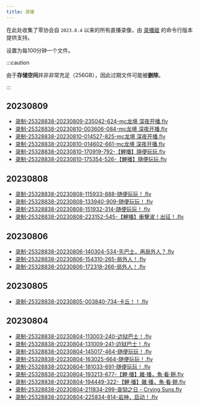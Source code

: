 ```yaml
---
title: 录播
---
```

在此处收集了零协会自 `2023.8.4` 以来的所有直播录像，由 [录播姬](https://rec.danmuji.org/) 的命令行版本提供支持。  

设置为每100分钟一个文件。

:::caution

由于**存储空间**并非非常充足（256GB），因此过期文件可能被**删除**。

:::

## 20230809

- [录制-25328838-20230809-235042-624-mc龙境 深夜开播.flv](http://209.141.37.204:18412/down/xREEqSUAhlPL.flv)
- [录制-25328838-20230810-003606-084-mc龙境 深夜开播.flv](http://209.141.37.204:18412/down/ce6b9FLGSTKK.flv)
- [录制-25328838-20230810-014527-825-mc龙境 深夜开播.flv](http://209.141.37.204:18412/down/bImfhGm43ww1.flv)
- [录制-25328838-20230810-014602-661-mc龙境 深夜开播.flv](http://209.141.37.204:18412/down/1fUs6aGZay5M.flv)
- [录制-25328838-20230810-170919-792-【鯉播】隨便玩玩.flv](http://209.141.37.204:18412/down/EapqsK9jdodl.flv)
- [录制-25328838-20230810-175354-526-【鯉播】隨便玩玩.flv](http://209.141.37.204:18412/down/FphIjlFxYC1R.flv)

## 20230808

- [录制-25328838-20230808-115933-888-随便玩玩！.flv](http://209.141.37.204:18412/down/Tgjj6TPSaR6l.flv)
- [录制-25328838-20230808-133940-909-随便玩玩！.flv](http://209.141.37.204:18412/down/vNMCCTGtoZON.flv)
- [录制-25328838-20230808-151932-314-随便玩玩！.flv](http://209.141.37.204:18412/down/y977v2Bxo84a.flv)
- [录制-25328838-20230808-223152-545-【鯉播】衝擊波！出征！.flv](http://209.141.37.204:18412/down/I8pUmrV9XWKn.flv)

## 20230806

- [录制-25328838-20230806-140304-534-先巴士，再局外人？.flv](http://209.141.37.204:18412/down/9JFtINnoPObA.flv)
- [录制-25328838-20230806-154310-265-局外人！.flv](http://209.141.37.204:18412/down/UW41NBLuYPO6.flv)
- [录制-25328838-20230806-172318-266-局外人！.flv](http://209.141.37.204:18412/down/isNPEaStdw2j.flv)

## 20230805

- [录制-25328838-20230805-003840-734-卡丘！！.flv](http://209.141.37.204:18412/down/A6Xsp4Z7z51I.flv)

## 20230804

- [录制-25328838-20230804-113003-240-边狱巴士！.flv](http://209.141.37.204:18412/down/8ZkghJ3R09xN.flv)
- [录制-25328838-20230804-131009-241-边狱巴士！.flv](http://209.141.37.204:18412/down/RGGNlaAIqxaL.flv)
- [录制-25328838-20230804-145017-464-随便玩玩！.flv](http://209.141.37.204:18412/down/IVZQda9aYAeO.flv)
- [录制-25328838-20230804-163025-664-随便玩玩！.flv](http://209.141.37.204:18412/down/YxFkrqPw8idm.flv)
- [录制-25328838-20230804-181033-691-随便玩玩！.flv](http://209.141.37.204:18412/down/3Sz2IfjUDkMs.flv)
- [录制-25328838-20230804-193213-677-【鯉·播】雜·播，魚·看·餅.flv](http://209.141.37.204:18412/down/O2U7V2jmeriD.flv)
- [录制-25328838-20230804-194449-322-【鯉·播】雜·播，魚·看·餅.flv](http://209.141.37.204:18412/down/4JD9n9XMwGWB.flv)
- [录制-25328838-20230804-211834-299-哀恸之日 - Crying Suns.flv](http://209.141.37.204:18412/down/S4RqdFCTcntV.flv)
- [录制-25328838-20230804-225834-814-岩神，启动！.flv](http://209.141.37.204:18412/down/3dGWPt8j2Ler.flv)
